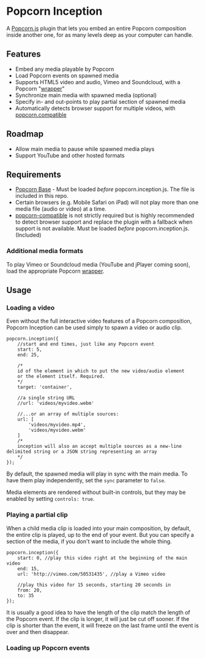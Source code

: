 # Popcorn Inception #

A [Popcorn.js](http://mozillapopcorn.org/) plugin that lets you embed an entire Popcorn composition inside another one, for as many levels deep as your computer can handle.

## Features ##

- Embed any media playable by Popcorn
- Load Popcorn events on spawned media
- Supports HTML5 video and audio, Vimeo and Soundcloud, with a Popcorn "[wrapper](https://github.com/mozilla/popcorn-js/tree/master/wrappers)"
- Synchronize main media with spawned media (optional)
- Specify in- and out-points to play partial section of spawned media
- Automatically detects browser support for multiple videos, with [popcorn.compatible](https://github.com/hapyak/popcorn.compatible)

## Roadmap ##
- Allow main media to pause while spawned media plays
- Support YouTube and other hosted formats

## Requirements ##

- [Popcorn Base](https://github.com/brianchirls/popcorn-base/) - Must be loaded *before* popcorn.inception.js. The file is included in this repo.
- Certain browsers (e.g. Mobile Safari on iPad) will not play more than one media file (audio or video) at a time.
- [popcorn-compatible](https://github.com/hapyak/popcorn.compatible) is not strictly required but is highly recommended to detect browser support and replace the plugin with a fallback when support is not available. Must be loaded *before* popcorn.inception.js. (Included)

### Additional media formats ###

To play Vimeo or Soundcloud media (YouTube and jPlayer coming soon), load the appropriate Popcorn [wrapper](https://github.com/mozilla/popcorn-js/tree/master/wrappers).

## Usage ##

### Loading a video ###

Even without the full interactive video features of a Popcorn composition, Popcorn Inception can be used simply to spawn a video or audio clip.

	popcorn.inception({
		//start and end times, just like any Popcorn event
		start: 5,
		end: 25,

		/*
		id of the element in which to put the new video/audio element
		or the element itself. Required.
		*/
		target: 'container',

		//a single string URL
		//url: 'videos/myvideo.webm'

		//...or an array of multiple sources:
		url: [
			'videos/myvideo.mp4',
			'videos/myvideo.webm'
		]
		/*
		inception will also an accept multiple sources as a new-line delimited string or a JSON string representing an array
		*/
	});

By default, the spawned media will play in sync with the main media. To have them play independently, set the `sync` parameter to `false`.

Media elements are rendered without built-in controls, but they may be enabled by setting `controls: true`.

### Playing a partial clip ###

When a child media clip is loaded into your main composition, by default, the entire clip is played, up to the end of your event.  But you can specify a section of the media, if you don't want to include the whole thing.

	popcorn.inception({
		start: 0, //play this video right at the beginning of the main video
		end: 15,
		url: 'http://vimeo.com/50531435', //play a Vimeo video

		//play this video for 15 seconds, starting 20 seconds in
		from: 20,
		to: 35
	});

It is usually a good idea to have the length of the clip match the length of the Popcorn event. If the clip is longer, it will just be cut off sooner. If the clip is shorter than the event, it will freeze on the last frame until the event is over and then disappear.

### Loading up Popcorn events ###

